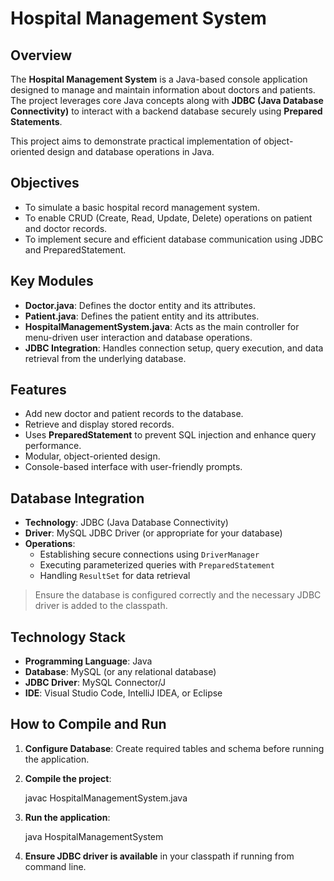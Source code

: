 # Hospital Management System

## Overview

The **Hospital Management System** is a Java-based console application designed to manage and maintain information about doctors and patients. The project leverages core Java concepts along with **JDBC (Java Database Connectivity)** to interact with a backend database securely using **Prepared Statements**.

This project aims to demonstrate practical implementation of object-oriented design and database operations in Java.

## Objectives

- To simulate a basic hospital record management system.
- To enable CRUD (Create, Read, Update, Delete) operations on patient and doctor records.
- To implement secure and efficient database communication using JDBC and PreparedStatement.

## Key Modules

- **Doctor.java**: Defines the doctor entity and its attributes.
- **Patient.java**: Defines the patient entity and its attributes.
- **HospitalManagementSystem.java**: Acts as the main controller for menu-driven user interaction and database operations.
- **JDBC Integration**: Handles connection setup, query execution, and data retrieval from the underlying database.

## Features

- Add new doctor and patient records to the database.
- Retrieve and display stored records.
- Uses **PreparedStatement** to prevent SQL injection and enhance query performance.
- Modular, object-oriented design.
- Console-based interface with user-friendly prompts.

## Database Integration

- **Technology**: JDBC (Java Database Connectivity)
- **Driver**: MySQL JDBC Driver (or appropriate for your database)
- **Operations**:
  - Establishing secure connections using `DriverManager`
  - Executing parameterized queries with `PreparedStatement`
  - Handling `ResultSet` for data retrieval

> Ensure the database is configured correctly and the necessary JDBC driver is added to the classpath.

## Technology Stack

- **Programming Language**: Java
- **Database**: MySQL (or any relational database)
- **JDBC Driver**: MySQL Connector/J
- **IDE**: Visual Studio Code, IntelliJ IDEA, or Eclipse

## How to Compile and Run

1. **Configure Database**: Create required tables and schema before running the application.

2. **Compile the project**:
  
   javac HospitalManagementSystem.java 


3. **Run the application**:

   java HospitalManagementSystem
   

4. **Ensure JDBC driver is available** in your classpath if running from command line.




